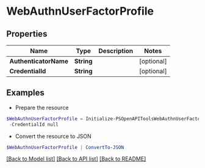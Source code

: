 # WebAuthnUserFactorProfile
## Properties

Name | Type | Description | Notes
------------ | ------------- | ------------- | -------------
**AuthenticatorName** | **String** |  | [optional] 
**CredentialId** | **String** |  | [optional] 

## Examples

- Prepare the resource
```powershell
$WebAuthnUserFactorProfile = Initialize-PSOpenAPIToolsWebAuthnUserFactorProfile  -AuthenticatorName null `
 -CredentialId null
```

- Convert the resource to JSON
```powershell
$WebAuthnUserFactorProfile | ConvertTo-JSON
```

[[Back to Model list]](../README.md#documentation-for-models) [[Back to API list]](../README.md#documentation-for-api-endpoints) [[Back to README]](../README.md)

